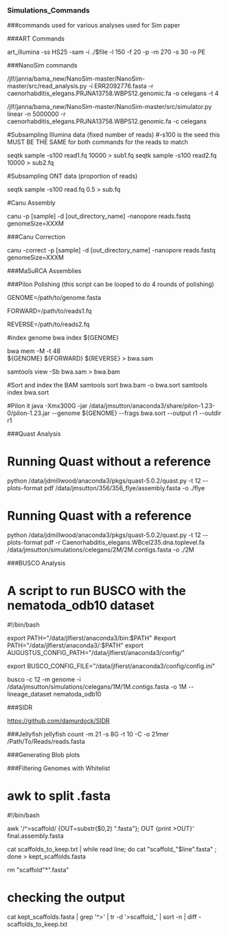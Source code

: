 ### Simulations_Commands
###commands used for various analyses used for Sim paper 

###ART Commands

art_illumina -ss HS25 -sam -i ./$file -l 150 -f 20 -p -m 270 -s 30 -o PE

###NanoSim commands

/jlf/janna/bama_new/NanoSim-master/NanoSim-master/src/read_analysis.py -i ERR2092776.fasta -r caenorhabditis_elegans.PRJNA13758.WBPS12.genomic.fa -o celegans -t 4

/jlf/janna/bama_new/NanoSim-master/NanoSim-master/src/simulator.py linear -n 5000000 -r caenorhabditis_elegans.PRJNA13758.WBPS12.genomic.fa -c celegans

#Subsampling Illumina data (fixed number of reads)
#-s100 is the seed this MUST BE THE SAME for both commands for the reads to match

seqtk sample -s100 read1.fq 10000 > sub1.fq
seqtk sample -s100 read2.fq 10000 > sub2.fq

#Subsampling ONT data (proportion of reads)

seqtk sample -s100 read.fq 0.5 > sub.fq

#Canu Assembly

canu -p [sample] -d [out_directory_name] -nanopore reads.fastq genomeSize=XXXM

###Canu Correction

canu -correct -p [sample] -d [out_directory_name] -nanopore reads.fastq genomeSize=XXXM

###MaSuRCA Assemblies 

###Pilon Polishing (this script can be looped to do 4 rounds of polishing)  

GENOME=/path/to/genome.fasta

FORWARD=/path/to/reads1.fq

REVERSE=/path/to/reads2.fq

#index genome
bwa index ${GENOME}
    
bwa mem -M -t 48 \
         	${GENOME} ${FORWARD} ${REVERSE} > bwa.sam

samtools view -Sb bwa.sam  > bwa.bam         	

#Sort and index the BAM
samtools sort bwa.bam -o bwa.sort
samtools index bwa.sort

#Pilon it 
java -Xmx300G -jar /data/jmsutton/anaconda3/share/pilon-1.23-0/pilon-1.23.jar --genome ${GENOME}  --frags  bwa.sort --output r1 --outdir r1

###Quast Analysis

# Running Quast without a reference

python /data/jdmillwood/anaconda3/pkgs/quast-5.0.2/quast.py -t 12 --plots-format pdf  /data/jmsutton/356/356_flye/assembly.fasta -o ./flye

# Running Quast with a reference

python /data/jdmillwood/anaconda3/pkgs/quast-5.0.2/quast.py -t 12 --plots-format pdf -r Caenorhabditis_elegans.WBcel235.dna.toplevel.fa /data/jmsutton/simulations/celegans/2M/2M.contigs.fasta -o ./2M

###BUSCO Analysis

# A script to run BUSCO with the nematoda_odb10 dataset

#!/bin/bash

export PATH="/data/jlfierst/anaconda3/bin:$PATH"
#export PATH="/data/jlfierst/anaconda3/:$PATH"
export AUGUSTUS_CONFIG_PATH="/data/jlfierst/anaconda3/config/"

export BUSCO_CONFIG_FILE="/data/jlfierst/anaconda3/config/config.ini"

busco -c 12 -m genome -i /data/jmsutton/simulations/celegans/1M/1M.contigs.fasta -o 1M --lineage_dataset nematoda_odb10 

###SIDR

https://github.com/damurdock/SIDR

###Jellyfish
jellyfish count -m 21 -s 8G -t 10 -C -o 21mer /Path/To/Reads/reads.fasta

###Generating Blob plots 

###Filtering Genomes with Whitelist

# awk to split .fasta 

#!/bin/bash

awk '/^>scaffold/ {OUT=substr($0,2) ".fasta"}; OUT {print >OUT}' final.assembly.fasta

cat scaffolds_to_keep.txt | while read line; do cat "scaffold_"$line".fasta" ; done > kept_scaffolds.fasta

rm "scaffold"*".fasta"

# checking the output

cat kept_scaffolds.fasta | grep '^>' | tr -d '\>scaffold\_' | sort -n | diff - scaffolds_to_keep.txt 

